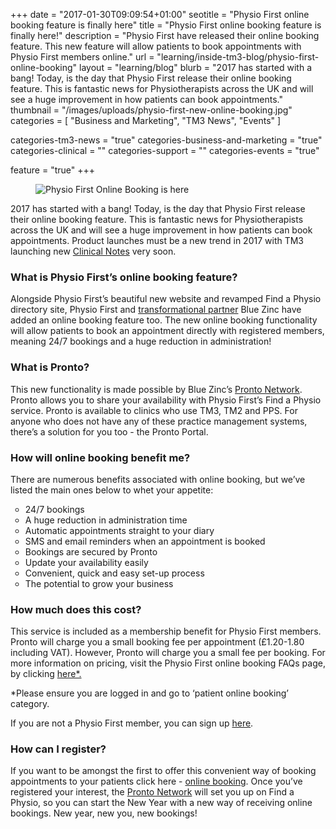 +++
date = "2017-01-30T09:09:54+01:00"
seotitle = "Physio First online booking feature is finally here"
title = "Physio First online booking feature is finally here!"
description = "Physio First have released their online booking feature. This new feature will allow patients to book appointments with Physio First members online."
url = "learning/inside-tm3-blog/physio-first-online-booking"
layout = "learning/blog"
blurb = "2017 has started with a bang! Today, is the day that Physio First release their online booking feature. This is fantastic news for Physiotherapists across the UK and will see a huge improvement in how patients can book appointments."
thumbnail = "/images/uploads/physio-first-new-online-booking.jpg"
categories = [ "Business and Marketing", "TM3 News", "Events" ]


categories-tm3-news = "true"
categories-business-and-marketing = "true"
categories-clinical = ""
categories-support = ""
categories-events = "true"

feature = "true"
+++


<figure>
  <img src="/images/uploads/physio-first-new-online-booking.jpg" alt="Physio First Online Booking is here" />
</figure>

2017 has started with a bang! Today, is the day that Physio First release their online booking feature. This is fantastic news for Physiotherapists across the UK and will see a huge improvement in how patients can book appointments. Product launches must be a new trend in 2017 with TM3 launching new [Clinical Notes](www.tm3practicemanagement.com/clinical-notes) very soon.

<h3>What is Physio First’s online booking feature?</h3>

Alongside Physio First’s beautiful new website and revamped Find a Physio directory site, Physio First and [transformational partner](www.tm3practicemanagement.com/learning/inside-tm3-blog/physio-first-partnership) Blue Zinc have added an online booking feature too. The new online booking functionality will allow patients to book an appointment directly with registered members, meaning 24/7 bookings and a huge reduction in administration!


<h3>What is Pronto?</h3>

This new functionality is made possible by Blue Zinc’s [Pronto Network](https://www.pronto-network.com/). Pronto allows you to share your availability with Physio First’s Find a Physio service. Pronto is available to clinics who use TM3, TM2 and PPS. For anyone who does not have any of these practice management systems, there’s a solution for you too - the Pronto Portal.


<h3>How will online booking benefit me?</h3>

There are numerous benefits associated with online booking, but we’ve listed the main ones below to whet your appetite:

<ul style="list-style-type:circle">
  <li>24/7 bookings </li>
  <li>A huge reduction in administration time</li>
  <li>Automatic appointments straight to your diary</li>
  <li>SMS and email reminders when an appointment is booked</li>
  <li>Bookings are secured by Pronto</li>
  <li>Update your availability easily</li>
  <li>Convenient, quick and easy set-up process</li>
  <li>The potential to grow your business</li>
</ul>



<h3>How much does this cost?</h3>

This service is included as a membership benefit for Physio First members. Pronto will charge you a small booking fee per appointment (£1.20-1.80 including VAT).  However, Pronto will charge you a small fee per booking. For more information on pricing, visit the Physio First online booking FAQs page, by clicking [here*.](http://www.physiofirst.org.uk/resources/member-faqs/membership-benefits.html) 

*Please ensure you are logged in and go to ‘patient online booking’ category. 

If you are not a Physio First member, you can sign up [here](http://www.physiofirst.org.uk/join.html).


<h3>How can I register?</h3>

If you want to be amongst the first to offer this convenient way of booking appointments to your patients click here - [online booking](http://www.physiofirst.org.uk/benefits/find-a-physio-online-nationwide-search-and-booking.html). Once you’ve registered your interest, the [Pronto Network](https://www.pronto-network.com/)  will set you up on Find a Physio, so you can start the New Year with a new way of receiving online bookings. New year, new you, new bookings!

